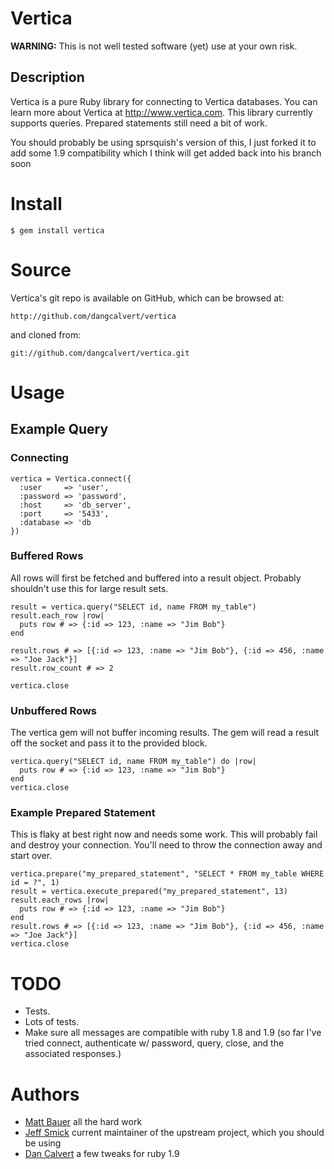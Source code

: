 # Vertica

**WARNING:** This is not well tested software (yet) use at your own risk.

## Description

Vertica is a pure Ruby library for connecting to Vertica databases.  You can learn more
about Vertica at http://www.vertica.com.  This library currently supports queries. Prepared
statements still need a bit of work.

You should probably be using sprsquish's version of this, I just forked it to add some 1.9 compatibility which I think will get added back into his branch soon

# Install

    $ gem install vertica

# Source

Vertica's git repo is available on GitHub, which can be browsed at:

    http://github.com/dangcalvert/vertica

and cloned from:

    git://github.com/dangcalvert/vertica.git

# Usage

## Example Query

### Connecting

    vertica = Vertica.connect({
      :user     => 'user',
      :password => 'password',
      :host     => 'db_server',
      :port     => '5433',
      :database => 'db
    })

### Buffered Rows

All rows will first be fetched and buffered into a result object. Probably shouldn't use
this for large result sets.

    result = vertica.query("SELECT id, name FROM my_table")
    result.each_row |row|
      puts row # => {:id => 123, :name => "Jim Bob"}
    end

    result.rows # => [{:id => 123, :name => "Jim Bob"}, {:id => 456, :name => "Joe Jack"}]
    result.row_count # => 2

    vertica.close

### Unbuffered Rows

The vertica gem will not buffer incoming results. The gem will read a result off the
socket and pass it to the provided block.

    vertica.query("SELECT id, name FROM my_table") do |row|
      puts row # => {:id => 123, :name => "Jim Bob"}
    end
    vertica.close

### Example Prepared Statement

This is flaky at best right now and needs some work. This will probably fail and destroy
your connection. You'll need to throw the connection away and start over.

    vertica.prepare("my_prepared_statement", "SELECT * FROM my_table WHERE id = ?", 1)
    result = vertica.execute_prepared("my_prepared_statement", 13)
    result.each_rows |row|
      puts row # => {:id => 123, :name => "Jim Bob"}
    end
    result.rows # => [{:id => 123, :name => "Jim Bob"}, {:id => 456, :name => "Joe Jack"}]
    vertica.close

# TODO

 * Tests.
 * Lots of tests.
 * Make sure all messages are compatible with ruby 1.8 and 1.9 (so far I've tried connect, authenticate w/ password, query, close, and the associated responses.)

# Authors

 * [Matt Bauer](http://github.com/mattbauer) all the hard work
 * [Jeff Smick](http://github.com/sprsquish) current maintainer of the upstream project, which you should be using
 * [Dan Calvert](http://github.com/dangcalvert) a few tweaks for ruby 1.9